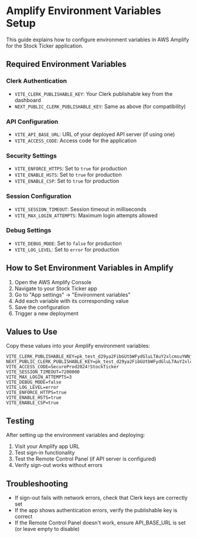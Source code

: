 # Amplify Environment Variables Setup

This guide explains how to configure environment variables in AWS Amplify for the Stock Ticker application.

## Required Environment Variables

### Clerk Authentication
- `VITE_CLERK_PUBLISHABLE_KEY`: Your Clerk publishable key from the dashboard
- `NEXT_PUBLIC_CLERK_PUBLISHABLE_KEY`: Same as above (for compatibility)

### API Configuration
- `VITE_API_BASE_URL`: URL of your deployed API server (if using one)
- `VITE_ACCESS_CODE`: Access code for the application

### Security Settings
- `VITE_ENFORCE_HTTPS`: Set to `true` for production
- `VITE_ENABLE_HSTS`: Set to `true` for production
- `VITE_ENABLE_CSP`: Set to `true` for production

### Session Configuration
- `VITE_SESSION_TIMEOUT`: Session timeout in milliseconds
- `VITE_MAX_LOGIN_ATTEMPTS`: Maximum login attempts allowed

### Debug Settings
- `VITE_DEBUG_MODE`: Set to `false` for production
- `VITE_LOG_LEVEL`: Set to `error` for production

## How to Set Environment Variables in Amplify

1. Open the AWS Amplify Console
2. Navigate to your Stock Ticker app
3. Go to "App settings" → "Environment variables"
4. Add each variable with its corresponding value
5. Save the configuration
6. Trigger a new deployment

## Values to Use

Copy these values into your Amplify environment variables:

```
VITE_CLERK_PUBLISHABLE_KEY=pk_test_d29ya2FibGUtbWFydGluLTAuY2xlcmsuYWNjb3VudHMuZGV2JA
NEXT_PUBLIC_CLERK_PUBLISHABLE_KEY=pk_test_d29ya2FibGUtbWFydGluLTAuY2xlcmsuYWNjb3VudHMuZGV2JA
VITE_ACCESS_CODE=SecureProd2024!StockTicker
VITE_SESSION_TIMEOUT=7200000
VITE_MAX_LOGIN_ATTEMPTS=3
VITE_DEBUG_MODE=false
VITE_LOG_LEVEL=error
VITE_ENFORCE_HTTPS=true
VITE_ENABLE_HSTS=true
VITE_ENABLE_CSP=true
```

## Testing

After setting up the environment variables and deploying:

1. Visit your Amplify app URL
2. Test sign-in functionality
3. Test the Remote Control Panel (if API server is configured)
4. Verify sign-out works without errors

## Troubleshooting

- If sign-out fails with network errors, check that Clerk keys are correctly set
- If the app shows authentication errors, verify the publishable key is correct
- If the Remote Control Panel doesn't work, ensure API_BASE_URL is set (or leave empty to disable)
